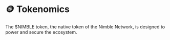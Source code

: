 # 🪙 Tokenomics

The $NIMBLE token, the native token of the Nimble Network, is designed to power and secure the ecosystem.&#x20;
